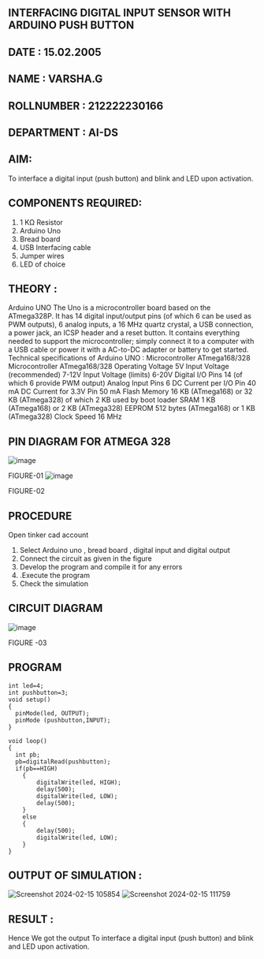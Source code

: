 ## INTERFACING DIGITAL INPUT SENSOR WITH ARDUINO PUSH BUTTON
## DATE : 15.02.2005
## NAME : VARSHA.G																			             
## ROLLNUMBER : 212222230166
## DEPARTMENT : AI-DS


## AIM:
To interface a digital input (push button) and blink and LED upon activation.
## COMPONENTS REQUIRED:
1.	1 KΩ Resistor 
2.	Arduino Uno 
3.	Bread board 
4.	USB Interfacing cable 
5.	Jumper wires 
6.	LED of choice 
## THEORY :
Arduino UNO
 	  The Uno is a microcontroller board based on the ATmega328P. It has 14 digital input/output pins (of which 6 can be used as PWM outputs), 6 analog inputs, a 16 MHz quartz crystal, a USB connection, a power jack, an ICSP header and a reset button. It contains everything needed to support the microcontroller; simply connect it to a computer with a USB cable or power it with a AC-to-DC adapter or battery to get started.
	Technical specifications of Arduino UNO :
Microcontroller	ATmega168/328
Microcontroller	ATmega168/328
Operating Voltage	5V
Input Voltage (recommended)	7-12V
Input Voltage (limits)	6-20V
Digital I/O Pins	14 (of which 6 provide PWM output)
Analog Input Pins	6
DC Current per I/O Pin	40 mA
DC Current for 3.3V Pin	50 mA
Flash Memory	16 KB (ATmega168) or 32 KB (ATmega328) of which 2 KB used by boot loader
SRAM	1 KB (ATmega168) or 2 KB (ATmega328)
EEPROM	512 bytes (ATmega168) or 1 KB (ATmega328)
Clock Speed	16 MHz
## PIN DIAGRAM FOR ATMEGA 328
 
![image](https://user-images.githubusercontent.com/36288975/163530394-115baee4-7ed1-49fe-9cce-d7b625e11e85.png)

FIGURE-01
![image](https://user-images.githubusercontent.com/36288975/163530431-4d390e98-0942-42d8-95b8-f57d348e6ad8.png)

FIGURE-02
## PROCEDURE 
 Open tinker cad account 
1.	Select Arduino uno , bread board , digital input and digital output 
2.	Connect the circuit as given in the figure 
3.	Develop the program and compile it for any errors 
4.	 .Execute the program 
5.	Check the simulation 



## CIRCUIT DIAGRAM 


![image](https://user-images.githubusercontent.com/36288975/163530437-87a0afbd-b3c9-44ad-b907-5de63486fb9d.png)



FIGURE -03




## PROGRAM 
 
 
```
int led=4;
int pushbutton=3;
void setup()
{
  pinMode(led, OUTPUT);
  pinMode (pushbutton,INPUT);
}

void loop()
{
  int pb;
  pb=digitalRead(pushbutton);
  if(pb==HIGH)
	{
  		digitalWrite(led, HIGH);
  		delay(500); 
  		digitalWrite(led, LOW);
  		delay(500);
	}
	else
	{
  		delay(500);
  		digitalWrite(led, LOW);
	}
}

```





 
 
 



## OUTPUT OF SIMULATION :

![Screenshot 2024-02-15 105854](https://github.com/varsha-2005/-INTERFACING-DIGITAL-INPUT-SENSOR-WITH-ARDUINO-PUSH-BUTTON-/assets/119288183/43dff7e0-43c3-4409-9d0d-56941c34b69c)
![Screenshot 2024-02-15 111759](https://github.com/varsha-2005/-INTERFACING-DIGITAL-INPUT-SENSOR-WITH-ARDUINO-PUSH-BUTTON-/assets/119288183/9c46ca98-c868-4784-a08d-e6bcf213d87f)


## RESULT : 

Hence We got the output To interface a digital input (push button) and blink and LED upon activation.



